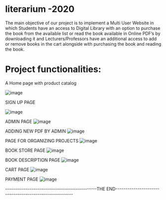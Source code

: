 # literarium -2020 
 The main objective of our project is to implement a Multi User Website in which Students have an access to Digital Library with an option to purchase the book from the available list or read the book available in Online PDF’s by downloading it and Lecturers/Professors have an additional access to add or remove books in the cart alongside with purchasing the book and reading the book.



# Project functionalities:

A Home page with product catalog

![image](https://user-images.githubusercontent.com/82087114/154797418-54fe0d25-fbff-44e4-92d7-cd0b30a5c5c8.png)






SIGN UP PAGE

![image](https://user-images.githubusercontent.com/82087114/154797441-90d9132a-6a3d-46ca-9294-d4a4c90c2230.png)






ADMIN PAGE
![image](https://user-images.githubusercontent.com/82087114/154797447-b276ef0d-2452-4242-85cc-5263062db62a.png)






ADDING NEW PDF BY ADMIN
![image](https://user-images.githubusercontent.com/82087114/154797452-8b70f4ae-fde6-4b66-b307-f121ab2e58b9.png)






PAGE FOR ORGANIZING PROJECTS
![image](https://user-images.githubusercontent.com/82087114/154797466-43454a02-b92b-4048-91d3-c49b67877b9d.png)






BOOK STORE PAGE
![image](https://user-images.githubusercontent.com/82087114/154797474-5eae6996-2084-475d-b1d2-8c3dd2dba3f7.png)








BOOK DESCRIPTION PAGE
![image](https://user-images.githubusercontent.com/82087114/154797483-c3a2b46f-9cc6-4c93-85a5-47b5a69eb9b9.png)






CART PAGE
![image](https://user-images.githubusercontent.com/82087114/154797554-9c4f6bb5-1726-48d2-8560-062b1746379f.png)






PAYMENT PAGE
![image](https://user-images.githubusercontent.com/82087114/154797562-41eae044-dc32-4562-8971-6e4b21772eee.png)




----------------------------------------------THE END--------------------------------------------------------

